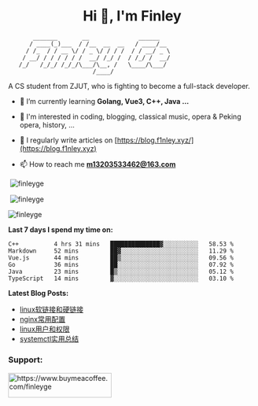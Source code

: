 <h1 align="center">Hi 👋, I'm Finley</h1>

```text
       _______       __              ______   
      / ____(_)___  / /__  __  __   / ____/__ 
     / /_  / / __ \/ / _ \/ / / /  / / __/ _ \
    / __/ / / / / / /  __/ /_/ /  / /_/ /  __/
   /_/   /_/_/ /_/_/\___/\__, /   \____/\___/
                        /____/                
```

<p align="left">

A CS student from ZJUT,
who is fighting to become a full-stack developer.

</p>

<p align="left">

- 🌱 I’m currently learning **Golang, Vue3, C++, Java ...**

- 🧠 I'm interested in coding, blogging, classical music, opera & Peking opera, history, ...

- 📝 I regularly write articles on [https://blog.f1nley.xyz/](https://blog.f1nley.xyz)

- 📫 How to reach me **m13203533462@163.com**

</p>

<p>&nbsp;<img align="center" src="https://github-readme-stats.vercel.app/api/top-langs/?username=finleyge&show_icons=true&locale=en&hide=javascript,html,tex" alt="finleyge" /></p>

<p>&nbsp;<img align="center" src="https://github-readme-stats.vercel.app/api?username=finleyge&show_icons=true&locale=en" alt="finleyge" /></p>

<p><img align="center" src="https://github-readme-streak-stats.herokuapp.com/?user=finleyge&" alt="finleyge" /></p>

**Last 7 days I spend my time on:**

<!--START_SECTION:waka-->

```text
C++          4 hrs 31 mins   ██████████████▓░░░░░░░░░░   58.53 %
Markdown     52 mins         ██▓░░░░░░░░░░░░░░░░░░░░░░   11.29 %
Vue.js       44 mins         ██▒░░░░░░░░░░░░░░░░░░░░░░   09.56 %
Go           36 mins         ██░░░░░░░░░░░░░░░░░░░░░░░   07.92 %
Java         23 mins         █▒░░░░░░░░░░░░░░░░░░░░░░░   05.12 %
TypeScript   14 mins         ▓░░░░░░░░░░░░░░░░░░░░░░░░   03.10 %
```

<!--END_SECTION:waka-->

</p>


**Latest Blog Posts:**

<!-- BLOG-POST-LIST:START -->
- [linux软链接和硬链接](https://blog.f1nley.xyz/articles/linux/linux%E8%BD%AF%E9%93%BE%E6%8E%A5%E5%92%8C%E7%A1%AC%E9%93%BE%E6%8E%A5/)
- [nginx常用配置](https://blog.f1nley.xyz/articles/%E8%BF%90%E7%BB%B4/nginx%E5%B8%B8%E7%94%A8%E9%85%8D%E7%BD%AE/)
- [linux用户和权限](https://blog.f1nley.xyz/articles/linux/linux%E7%94%A8%E6%88%B7%E5%92%8C%E6%9D%83%E9%99%90/)
- [systemctl实用总结](https://blog.f1nley.xyz/articles/%E7%BC%96%E7%A8%8B/systemctl%E5%AE%9E%E7%94%A8%E6%80%BB%E7%BB%93/)
<!-- BLOG-POST-LIST:END -->

<h3 align="left">Support:</h3>

<p align="left">

<a href="https://www.buymeacoffee.com/finleyge"> <img align="left" src="https://cdn.buymeacoffee.com/buttons/v2/default-yellow.png" height="50" width="210" alt="https://www.buymeacoffee.com/finleyge" />

</a>
</p>
